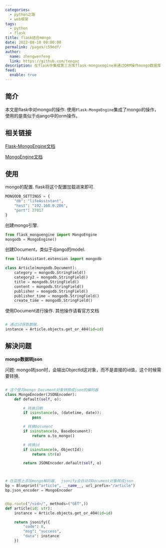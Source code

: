 ```yaml
---
categories: 
  - python之路
  - web框架
tags: 
  - python
  - flask
title: flask结合mongo
date: 2022-08-10 00:00:00
permalink: /pages/c59edf/
author: 
  name: zhengwenfeng
  link: https://github.com/tenqaz
description: 在flask中集成第三方库flask-mongoengine来通过ORM操作mongo数据库
feed: 
  enable: true
---
```


## 简介

本文是flask中对mongo的操作. 使用`Flask-MongoEngine`集成了mongo的操作，使用的是类似于django中的orm操作。

## 相关链接

[Flask-MongoEngine文档](https://flask-mongoengine.readthedocs.io/en/latest/)

[MongoEngine文档](http://docs.mongoengine.org/apireference.html)

## 使用

mongo的配置. flask将这个配置加载进来即可.

```python
MONGODB_SETTINGS = {
    "db": "lifeAssistant",
    "host": "192.168.0.206",
    "port": 27017
}
```

创建mongo引擎.

```python
from flask_mongoengine import MongoEngine
mongodb = MongoEngine()
```

创建Document，类似于django的model.

```python
from lifeAssistant.extension import mongodb

class Article(mongodb.Document):
    category = mongodb.StringField()
    category2 = mongodb.StringField()
    title = mongodb.StringField()
    content = mongodb.StringField()
    publisher = mongodb.StringField()
    publisher_time = mongodb.StringField()
    create_time = mongodb.StringField()
```

使用Document进行操作. 其他操作请看官方文档

```python

# 通过id获取数据.  
instance = Article.objects.get_or_404(id=id)
```

## 解決问题

**mongo数据转json**

问题: mongo转json时，会输出ObjectId这对象，而不是直接的id值，这个时候需要转换.

```python

# 这个是将mongo Document对象转换成json的编码器
class MongoEncoder(JSONEncoder):
    def default(self, o):

        # 转换日期
        if isinstance(o, (datetime, date)):
            pass

        # 转换Document
        if isinstance(o, BaseDocument):
            return o.to_mongo()

        # 转换id
        if isinstance(o, ObjectId):
            return str(o)

        return JSONEncoder.default(self, o)



# 在蓝图上添加mongo解码器.  jsonify会自动将Document对象转成json
bp = Blueprint("article", __name__, url_prefix="/article")
bp.json_encoder = MongoEncoder


@bp.route("/<id>/", methods=("GET",))
def article(id: str):
    instance = Article.objects.get_or_404(id=id)

    return jsonify({
        "code": 0,
        "msg": "success",
        "data": instance
    })
```
